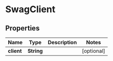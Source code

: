 
# SwagClient

## Properties
Name | Type | Description | Notes
------------ | ------------- | ------------- | -------------
**client** | **String** |  |  [optional]




